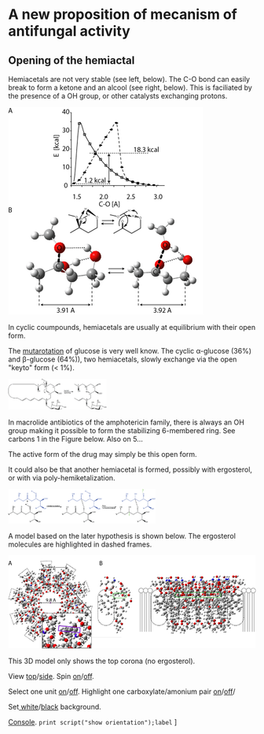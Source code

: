 # A new proposition of mecanism of antifungal activity
## Opening of the hemiactal


Hemiacetals are not very stable (see left, below). The C-O bond can easily break to form a ketone and an alcool (see right, below). This is faciliated by the presence of a OH group, or other catalysts exchanging protons.

![333333](images/Fig3.png)

In cyclic coumpounds, hemiacetals are usually at equilibrium with their open form. 

The [mutarotation](https://en.wikipedia.org/wiki/Glucose#Mutarotation) of glucose is very well know. The cyclic &alpha;-glucose (36%) and &beta;-glucose (64%)), two hemiacetals, slowly exchange via the open "keyto" form (< 1%).


<img src="images/open_hemi.png" alt="drawing" width="200"/>

In macrolide antibiotics of the amphotericin family, there is always an OH group making it possible to form the stabilizing 6-membered ring. See carbons 1 in the Figure below. Also on 5...

The active form of the drug may simply be this open form.

It could also be that another hemiacetal is formed, possibly with ergosterol, or with via poly-hemiketalization.

<img src="images/assembling.png" alt="drawing" width="300"/>

A model based on the later hypothesis is shown below. The ergosterol molecules are highlighted in dashed frames.


![7777](images/Fig_7_decamer.png)

This 3D model only shows the top corona (no ergosterol).

<script type="text/javascript" src="src/JSmol.min.js"></script>
<script type="text/javascript">
Info = {
    script: "set antialiasDisplay true;load molecules/sym8.mol;cartoon on;color cartoon structure;rotate x 130.0;spin MOLECULAR Z 10",
    width:600,      
    height:500,      
    j2sPath: "src/j2s",   
    disableJ2SLoadMonitor: false,
    isableInitialConsole: true
}
</script>

<script>Jmol.getApplet("JmolAppletA",Info);</script>

View <a href='javascript:Jmol.script(JmolAppletA,"reset;");'>top</a>/<a href='javascript:Jmol.script(JmolAppletA,"reset;rotate x -90");'>side</a>. Spin <a href='javascript:Jmol.script(JmolAppletA,"; spin MOLECULAR Z 10");'>on</a>/<a href='javascript:Jmol.script(JmolAppletA,"spin off");'>off</a>. 

Select one unit <a href='javascript:Jmol.script(JmolAppletA,"select atomno >60 ;color atoms TRANSLUCENT 0.8")'>on</a>/<a href='javascript:Jmol.script(JmolAppletA,"select atomno >60 ;color atoms TRANSLUCENT 0.0")'>off</a>. Highlight one carboxylate/amonium pair <a href='javascript:Jmol.script(JmolAppletA,"select atomno = 429 , atomno = 427 , atomno = 428 ,  atomno = 475 ;spacefill 200;select   atomno = 476 ,  atomno = 477 ,  atomno = 480;spacefill 150")'>on</a>/<a href='javascript:Jmol.script(JmolAppletA,"select atomno = 429 , atomno = 427 , atomno = 428 ,  atomno = 475 ;spacefill 100;select   atomno = 476 ,  atomno = 477 ,  atomno = 480;spacefill 60")'>off</a>/

Set<a href='javascript:Jmol.script(JmolAppletA,"script APPLET * \"background white\"")'> white</a>/<a href='javascript:Jmol.script(JmolAppletA,"script APPLET * \"background black\"")'>black</a> background.

<a href='javascript:Jmol.script(JmolAppletA,"console")'>Console</a>.
<code>print script("show orientation");label</code>
]